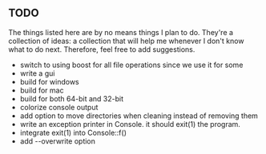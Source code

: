 ## TODO ##
The things listed here are by no means things I plan to do. They're a collection of ideas: a collection that will help me whenever I don't know what to do next. Therefore, feel free to add suggestions.
 - switch to using boost for all file operations since we use it for some
 - write a gui
 - build for windows
 - build for mac
 - build for both 64-bit and 32-bit
 - colorize console output
 - add option to move directories when cleaning instead of removing them
 - write an exception printer in Console. it should exit(1) the program.
 - integrate exit(1) into Console::f()
 - add --overwrite option
